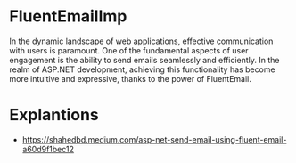 # FluentEmailImp
In the dynamic landscape of web applications, effective communication with users is paramount. One of the fundamental aspects of user engagement is the ability to send emails seamlessly and efficiently. In the realm of ASP.NET development, achieving this functionality has become more intuitive and expressive, thanks to the power of FluentEmail.


# Explantions
- https://shahedbd.medium.com/asp-net-send-email-using-fluent-email-a60d9f1bec12
